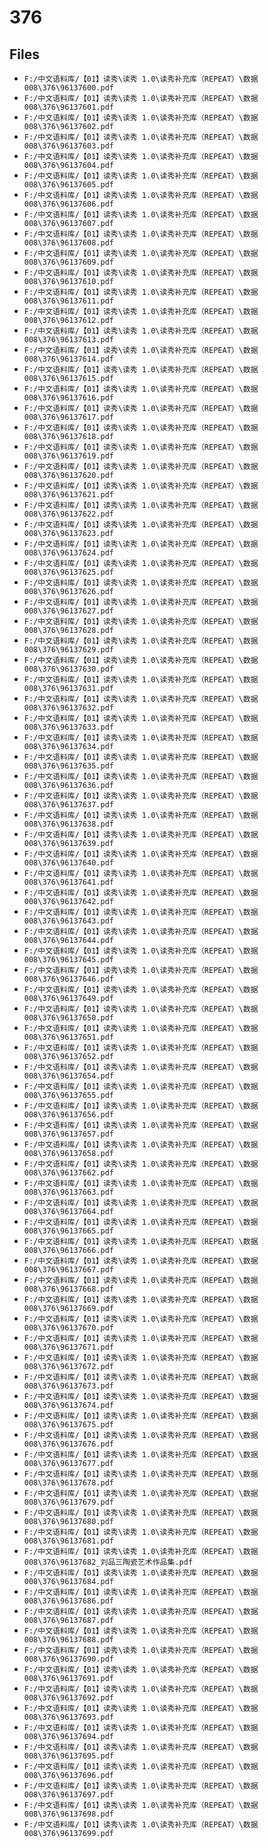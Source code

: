 # 376

## Files

- `F:/中文语料库/【01】读秀\读秀 1.0\读秀补充库（REPEAT）\数据008\376\96137600.pdf`
- `F:/中文语料库/【01】读秀\读秀 1.0\读秀补充库（REPEAT）\数据008\376\96137601.pdf`
- `F:/中文语料库/【01】读秀\读秀 1.0\读秀补充库（REPEAT）\数据008\376\96137602.pdf`
- `F:/中文语料库/【01】读秀\读秀 1.0\读秀补充库（REPEAT）\数据008\376\96137603.pdf`
- `F:/中文语料库/【01】读秀\读秀 1.0\读秀补充库（REPEAT）\数据008\376\96137604.pdf`
- `F:/中文语料库/【01】读秀\读秀 1.0\读秀补充库（REPEAT）\数据008\376\96137605.pdf`
- `F:/中文语料库/【01】读秀\读秀 1.0\读秀补充库（REPEAT）\数据008\376\96137606.pdf`
- `F:/中文语料库/【01】读秀\读秀 1.0\读秀补充库（REPEAT）\数据008\376\96137607.pdf`
- `F:/中文语料库/【01】读秀\读秀 1.0\读秀补充库（REPEAT）\数据008\376\96137608.pdf`
- `F:/中文语料库/【01】读秀\读秀 1.0\读秀补充库（REPEAT）\数据008\376\96137609.pdf`
- `F:/中文语料库/【01】读秀\读秀 1.0\读秀补充库（REPEAT）\数据008\376\96137610.pdf`
- `F:/中文语料库/【01】读秀\读秀 1.0\读秀补充库（REPEAT）\数据008\376\96137611.pdf`
- `F:/中文语料库/【01】读秀\读秀 1.0\读秀补充库（REPEAT）\数据008\376\96137612.pdf`
- `F:/中文语料库/【01】读秀\读秀 1.0\读秀补充库（REPEAT）\数据008\376\96137613.pdf`
- `F:/中文语料库/【01】读秀\读秀 1.0\读秀补充库（REPEAT）\数据008\376\96137614.pdf`
- `F:/中文语料库/【01】读秀\读秀 1.0\读秀补充库（REPEAT）\数据008\376\96137615.pdf`
- `F:/中文语料库/【01】读秀\读秀 1.0\读秀补充库（REPEAT）\数据008\376\96137616.pdf`
- `F:/中文语料库/【01】读秀\读秀 1.0\读秀补充库（REPEAT）\数据008\376\96137617.pdf`
- `F:/中文语料库/【01】读秀\读秀 1.0\读秀补充库（REPEAT）\数据008\376\96137618.pdf`
- `F:/中文语料库/【01】读秀\读秀 1.0\读秀补充库（REPEAT）\数据008\376\96137619.pdf`
- `F:/中文语料库/【01】读秀\读秀 1.0\读秀补充库（REPEAT）\数据008\376\96137620.pdf`
- `F:/中文语料库/【01】读秀\读秀 1.0\读秀补充库（REPEAT）\数据008\376\96137621.pdf`
- `F:/中文语料库/【01】读秀\读秀 1.0\读秀补充库（REPEAT）\数据008\376\96137622.pdf`
- `F:/中文语料库/【01】读秀\读秀 1.0\读秀补充库（REPEAT）\数据008\376\96137623.pdf`
- `F:/中文语料库/【01】读秀\读秀 1.0\读秀补充库（REPEAT）\数据008\376\96137624.pdf`
- `F:/中文语料库/【01】读秀\读秀 1.0\读秀补充库（REPEAT）\数据008\376\96137625.pdf`
- `F:/中文语料库/【01】读秀\读秀 1.0\读秀补充库（REPEAT）\数据008\376\96137626.pdf`
- `F:/中文语料库/【01】读秀\读秀 1.0\读秀补充库（REPEAT）\数据008\376\96137627.pdf`
- `F:/中文语料库/【01】读秀\读秀 1.0\读秀补充库（REPEAT）\数据008\376\96137628.pdf`
- `F:/中文语料库/【01】读秀\读秀 1.0\读秀补充库（REPEAT）\数据008\376\96137629.pdf`
- `F:/中文语料库/【01】读秀\读秀 1.0\读秀补充库（REPEAT）\数据008\376\96137630.pdf`
- `F:/中文语料库/【01】读秀\读秀 1.0\读秀补充库（REPEAT）\数据008\376\96137631.pdf`
- `F:/中文语料库/【01】读秀\读秀 1.0\读秀补充库（REPEAT）\数据008\376\96137632.pdf`
- `F:/中文语料库/【01】读秀\读秀 1.0\读秀补充库（REPEAT）\数据008\376\96137633.pdf`
- `F:/中文语料库/【01】读秀\读秀 1.0\读秀补充库（REPEAT）\数据008\376\96137634.pdf`
- `F:/中文语料库/【01】读秀\读秀 1.0\读秀补充库（REPEAT）\数据008\376\96137635.pdf`
- `F:/中文语料库/【01】读秀\读秀 1.0\读秀补充库（REPEAT）\数据008\376\96137636.pdf`
- `F:/中文语料库/【01】读秀\读秀 1.0\读秀补充库（REPEAT）\数据008\376\96137637.pdf`
- `F:/中文语料库/【01】读秀\读秀 1.0\读秀补充库（REPEAT）\数据008\376\96137638.pdf`
- `F:/中文语料库/【01】读秀\读秀 1.0\读秀补充库（REPEAT）\数据008\376\96137639.pdf`
- `F:/中文语料库/【01】读秀\读秀 1.0\读秀补充库（REPEAT）\数据008\376\96137640.pdf`
- `F:/中文语料库/【01】读秀\读秀 1.0\读秀补充库（REPEAT）\数据008\376\96137641.pdf`
- `F:/中文语料库/【01】读秀\读秀 1.0\读秀补充库（REPEAT）\数据008\376\96137642.pdf`
- `F:/中文语料库/【01】读秀\读秀 1.0\读秀补充库（REPEAT）\数据008\376\96137643.pdf`
- `F:/中文语料库/【01】读秀\读秀 1.0\读秀补充库（REPEAT）\数据008\376\96137644.pdf`
- `F:/中文语料库/【01】读秀\读秀 1.0\读秀补充库（REPEAT）\数据008\376\96137645.pdf`
- `F:/中文语料库/【01】读秀\读秀 1.0\读秀补充库（REPEAT）\数据008\376\96137646.pdf`
- `F:/中文语料库/【01】读秀\读秀 1.0\读秀补充库（REPEAT）\数据008\376\96137649.pdf`
- `F:/中文语料库/【01】读秀\读秀 1.0\读秀补充库（REPEAT）\数据008\376\96137650.pdf`
- `F:/中文语料库/【01】读秀\读秀 1.0\读秀补充库（REPEAT）\数据008\376\96137651.pdf`
- `F:/中文语料库/【01】读秀\读秀 1.0\读秀补充库（REPEAT）\数据008\376\96137652.pdf`
- `F:/中文语料库/【01】读秀\读秀 1.0\读秀补充库（REPEAT）\数据008\376\96137654.pdf`
- `F:/中文语料库/【01】读秀\读秀 1.0\读秀补充库（REPEAT）\数据008\376\96137655.pdf`
- `F:/中文语料库/【01】读秀\读秀 1.0\读秀补充库（REPEAT）\数据008\376\96137656.pdf`
- `F:/中文语料库/【01】读秀\读秀 1.0\读秀补充库（REPEAT）\数据008\376\96137657.pdf`
- `F:/中文语料库/【01】读秀\读秀 1.0\读秀补充库（REPEAT）\数据008\376\96137658.pdf`
- `F:/中文语料库/【01】读秀\读秀 1.0\读秀补充库（REPEAT）\数据008\376\96137662.pdf`
- `F:/中文语料库/【01】读秀\读秀 1.0\读秀补充库（REPEAT）\数据008\376\96137663.pdf`
- `F:/中文语料库/【01】读秀\读秀 1.0\读秀补充库（REPEAT）\数据008\376\96137664.pdf`
- `F:/中文语料库/【01】读秀\读秀 1.0\读秀补充库（REPEAT）\数据008\376\96137665.pdf`
- `F:/中文语料库/【01】读秀\读秀 1.0\读秀补充库（REPEAT）\数据008\376\96137666.pdf`
- `F:/中文语料库/【01】读秀\读秀 1.0\读秀补充库（REPEAT）\数据008\376\96137667.pdf`
- `F:/中文语料库/【01】读秀\读秀 1.0\读秀补充库（REPEAT）\数据008\376\96137668.pdf`
- `F:/中文语料库/【01】读秀\读秀 1.0\读秀补充库（REPEAT）\数据008\376\96137669.pdf`
- `F:/中文语料库/【01】读秀\读秀 1.0\读秀补充库（REPEAT）\数据008\376\96137670.pdf`
- `F:/中文语料库/【01】读秀\读秀 1.0\读秀补充库（REPEAT）\数据008\376\96137671.pdf`
- `F:/中文语料库/【01】读秀\读秀 1.0\读秀补充库（REPEAT）\数据008\376\96137672.pdf`
- `F:/中文语料库/【01】读秀\读秀 1.0\读秀补充库（REPEAT）\数据008\376\96137673.pdf`
- `F:/中文语料库/【01】读秀\读秀 1.0\读秀补充库（REPEAT）\数据008\376\96137674.pdf`
- `F:/中文语料库/【01】读秀\读秀 1.0\读秀补充库（REPEAT）\数据008\376\96137675.pdf`
- `F:/中文语料库/【01】读秀\读秀 1.0\读秀补充库（REPEAT）\数据008\376\96137676.pdf`
- `F:/中文语料库/【01】读秀\读秀 1.0\读秀补充库（REPEAT）\数据008\376\96137677.pdf`
- `F:/中文语料库/【01】读秀\读秀 1.0\读秀补充库（REPEAT）\数据008\376\96137678.pdf`
- `F:/中文语料库/【01】读秀\读秀 1.0\读秀补充库（REPEAT）\数据008\376\96137679.pdf`
- `F:/中文语料库/【01】读秀\读秀 1.0\读秀补充库（REPEAT）\数据008\376\96137680.pdf`
- `F:/中文语料库/【01】读秀\读秀 1.0\读秀补充库（REPEAT）\数据008\376\96137681.pdf`
- `F:/中文语料库/【01】读秀\读秀 1.0\读秀补充库（REPEAT）\数据008\376\96137682_刘品三陶瓷艺术作品集.pdf`
- `F:/中文语料库/【01】读秀\读秀 1.0\读秀补充库（REPEAT）\数据008\376\96137684.pdf`
- `F:/中文语料库/【01】读秀\读秀 1.0\读秀补充库（REPEAT）\数据008\376\96137686.pdf`
- `F:/中文语料库/【01】读秀\读秀 1.0\读秀补充库（REPEAT）\数据008\376\96137687.pdf`
- `F:/中文语料库/【01】读秀\读秀 1.0\读秀补充库（REPEAT）\数据008\376\96137688.pdf`
- `F:/中文语料库/【01】读秀\读秀 1.0\读秀补充库（REPEAT）\数据008\376\96137690.pdf`
- `F:/中文语料库/【01】读秀\读秀 1.0\读秀补充库（REPEAT）\数据008\376\96137691.pdf`
- `F:/中文语料库/【01】读秀\读秀 1.0\读秀补充库（REPEAT）\数据008\376\96137692.pdf`
- `F:/中文语料库/【01】读秀\读秀 1.0\读秀补充库（REPEAT）\数据008\376\96137693.pdf`
- `F:/中文语料库/【01】读秀\读秀 1.0\读秀补充库（REPEAT）\数据008\376\96137694.pdf`
- `F:/中文语料库/【01】读秀\读秀 1.0\读秀补充库（REPEAT）\数据008\376\96137695.pdf`
- `F:/中文语料库/【01】读秀\读秀 1.0\读秀补充库（REPEAT）\数据008\376\96137696.pdf`
- `F:/中文语料库/【01】读秀\读秀 1.0\读秀补充库（REPEAT）\数据008\376\96137697.pdf`
- `F:/中文语料库/【01】读秀\读秀 1.0\读秀补充库（REPEAT）\数据008\376\96137698.pdf`
- `F:/中文语料库/【01】读秀\读秀 1.0\读秀补充库（REPEAT）\数据008\376\96137699.pdf`
